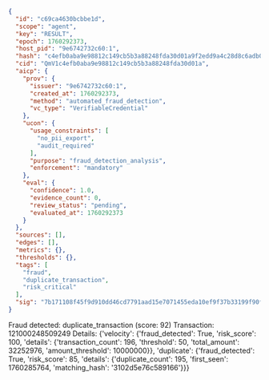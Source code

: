 ```json
{
  "id": "c69ca4630bcbbe1d",
  "scope": "agent",
  "key": "RESULT",
  "epoch": 1760292373,
  "host_pid": "9e6742732c60:1",
  "hash": "c4efb0aba9e98812c149cb5b3a88248fda30d01a9f2edd9a4c28d8c6adb0dbf7",
  "cid": "QmV1c4efb0aba9e98812c149cb5b3a88248fda30d01a",
  "aicp": {
    "prov": {
      "issuer": "9e6742732c60:1",
      "created_at": 1760292373,
      "method": "automated_fraud_detection",
      "vc_type": "VerifiableCredential"
    },
    "ucon": {
      "usage_constraints": [
        "no_pii_export",
        "audit_required"
      ],
      "purpose": "fraud_detection_analysis",
      "enforcement": "mandatory"
    },
    "eval": {
      "confidence": 1.0,
      "evidence_count": 0,
      "review_status": "pending",
      "evaluated_at": 1760292373
    }
  },
  "sources": [],
  "edges": [],
  "metrics": {},
  "thresholds": {},
  "tags": [
    "fraud",
    "duplicate_transaction",
    "risk_critical"
  ],
  "sig": "7b171108f45f9d910dd46cd7791aad15e7071455eda10ef9f37b33199f90fe37"
}
```

Fraud detected: duplicate_transaction (score: 92)
Transaction: 121000248509249
Details: {'velocity': {'fraud_detected': True, 'risk_score': 100, 'details': {'transaction_count': 196, 'threshold': 50, 'total_amount': 32252976, 'amount_threshold': 10000000}}, 'duplicate': {'fraud_detected': True, 'risk_score': 85, 'details': {'duplicate_count': 195, 'first_seen': 1760285764, 'matching_hash': '3102d5e76c589166'}}}